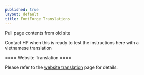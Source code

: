 ```yaml
---
published: true
layout: default
title: FontForge Translations
---
```


Pull page contents from old site

Contact HP when this is ready to test the instructions here with a vietnamese translation

==== Website Translation ====

Please refer to the [website translation](/about/site/translation.html) page for details.
